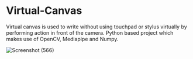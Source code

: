 # Virtual-Canvas

Virtual canvas is used to write without using touchpad or stylus virtually by performing action in front of the camera.
Python based project which makes use of OpenCV, Mediapipe and Numpy.

![Screenshot (566)](https://github.com/tusharpadihar15/Virtual-White-Board/assets/91619197/3f62abfe-644b-4944-b770-dc44094fc259)

